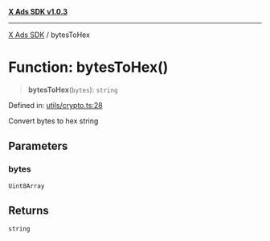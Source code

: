 [**X Ads SDK v1.0.3**](../README.md)

***

[X Ads SDK](../globals.md) / bytesToHex

# Function: bytesToHex()

> **bytesToHex**(`bytes`): `string`

Defined in: [utils/crypto.ts:28](https://github.com/kage1020/x-ads-sdk/blob/main/src/utils/crypto.ts#L28)

Convert bytes to hex string

## Parameters

### bytes

`Uint8Array`

## Returns

`string`
